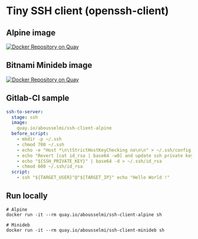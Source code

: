 # Tiny SSH client (openssh-client)

## Alpine image

[![Docker Repository on Quay](https://quay.io/repository/abousselmi/ssh-client-alpine/status "Docker Repository on Quay")](https://quay.io/repository/abousselmi/ssh-client-alpine)

## Bitnami Minideb image

[![Docker Repository on Quay](https://quay.io/repository/abousselmi/ssh-client-minideb/status "Docker Repository on Quay")](https://quay.io/repository/abousselmi/ssh-client-minideb)

## Gitlab-CI sample

```yaml
ssh-to-server:
  stage: ssh
  image:
    quay.io/abousselmi/ssh-client-alpine
  before_script:
    - mkdir -p ~/.ssh
    - chmod 700 ~/.ssh
    - echo -e "Host *\n\tStrictHostKeyChecking no\n\n" > ~/.ssh/config
    - echo "Revert [cat id_rsa | base64 -w0] and update ssh private key"
    - echo "${SSH_PRIVATE_KEY}" | base64 -d > ~/.ssh/id_rsa
    - chmod 600 ~/.ssh/id_rsa
  script:
    - ssh "${TARGET_USER}"@"${TARGET_IP}" echo "Hello World !"
```

## Run locally

```console
# Alpine
docker run -it --rm quay.io/abousselmi/ssh-client-alpine sh

# Minideb
docker run -it --rm quay.io/abousselmi/ssh-client-minideb sh
```
